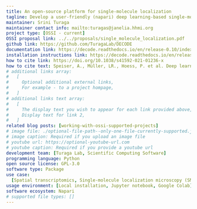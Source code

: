 ```yaml
---
title: An open-source platform for single-molecule localization
tagline: Develop a user-friendly (napari) deep learning-based single-molecule detection software.
maintainer: Srini Turaga
maintainer contact info: mailto:turagas@janelia.hhmi.org
project type: [OSSI - current]
OSSI proposal link: ../../proposals/single_molecule_localization.pdf
github link: https://github.com/TuragaLab/DECODE
documentation link: https://decode.readthedocs.io/en/release-0.10/index.html
installation instructions link: https://decode.readthedocs.io/en/release-0.10/installation.html
how to cite link: https://doi.org/10.1038/s41592-021-01236-x
how to cite text: Speiser, A., Müller, LR., Hoess, P. et al. Deep learning enables fast and dense single-molecule localization with high accuracy. Nature Methods 18, 1082–1090 (2021). https://doi.org/10.1038/s41592-021-01236-x
# additional links array:
#   [
#     Optional additional external links,
#     For example - to a project hompage,
#   ]
# additional links text array:
#   [
#     The display text you wish to appear for each link provided above,
#     Display text for link 2,
#   ]
related blog posts: [working-with-ossi-supported-projects]
# image file: ./optional-file-path--only-one-file-currently-supported.jpg
# image caption: Required if you upload an image file
# youtube url: https://optional-youtube-url.com
# youtube caption: Required if you provide a youtube url
development team: [Turaga Lab, Scientific Computing Software]
programming language: Python
open source license: GPL-3.0
software type: Package
use case:
  [Spatial transcriptomics, Single-molecule localization microscopy (SMLM)]
usage environment: [Local installation, Jupyter notebook, Google Colab]
software ecosystem: Napari
# supported file types: []
---
```

